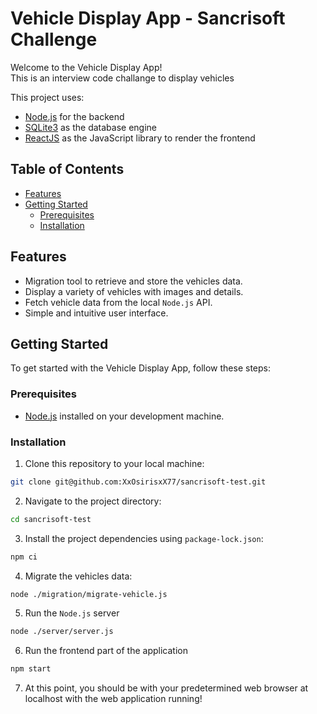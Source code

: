 # Vehicle Display App - Sancrisoft Challenge

Welcome to the Vehicle Display App!  
This is an interview code challange to display vehicles

This project uses:

- [Node.js](https://nodejs.org/) for the backend
- [SQLite3](https://www.sqlite.org/) as the database engine
- [ReactJS](https://react.dev/) as the JavaScript library to render the frontend

## Table of Contents

- [Features](#features)
- [Getting Started](#getting-started)
  - [Prerequisites](#prerequisites)
  - [Installation](#installation)

## Features

- Migration tool to retrieve and store the vehicles data.
- Display a variety of vehicles with images and details.
- Fetch vehicle data from the local `Node.js` API.
- Simple and intuitive user interface.

## Getting Started

To get started with the Vehicle Display App, follow these steps:

### Prerequisites

- [Node.js](https://nodejs.org/) installed on your development machine.

### Installation

1. Clone this repository to your local machine:

```bash
git clone git@github.com:XxOsirisxX77/sancrisoft-test.git
```

2. Navigate to the project directory:

```bash
cd sancrisoft-test
```

3. Install the project dependencies using `package-lock.json`:

```bash
npm ci
```

4. Migrate the vehicles data:

```bash
node ./migration/migrate-vehicle.js
```

5. Run the `Node.js` server

```bash
node ./server/server.js
```

6. Run the frontend part of the application

```bash
npm start
```

7. At this point, you should be with your predetermined web browser at localhost with the web application running!
